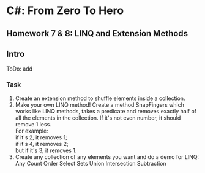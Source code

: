 # C#: From Zero To Hero
## Homework 7 & 8: LINQ and Extension Methods
## Intro
ToDo: add

### Task
1) Create an extension method to shuffle elements inside a collection.  
2) Make your own LINQ method! Create a method SnapFingers which works like LINQ methods, 
takes a predicate and removes exactly half of all the elements in the collection.
If it's not even number, it should remove 1 less.  
For example:  
if it's 2, it removes 1;  
if it's 4, it removes 2;  
but if it's 3, it removes 1.  
3) Create any collection of any elements you want and do a demo for LINQ:  
Any
Count
Order
Select
Sets
Union
Intersection
Subtraction
